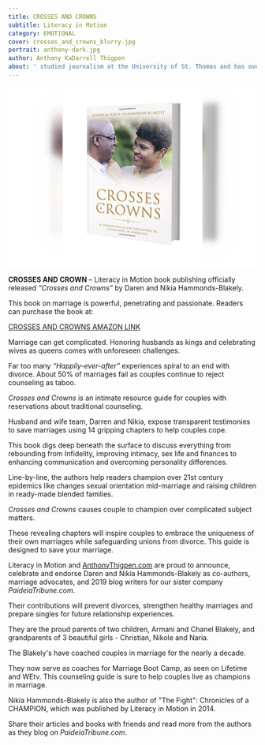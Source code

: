 ```yaml
---
title: CROSSES AND CROWNS
subtitle: Literacy in Motion 
category: EMOTIONAL
cover: crosses_and_crowns_blurry.jpg
portrait: anthony-dark.jpg
author: Anthony KaDarrell Thigpen
about: ' studied journalism at the University of St. Thomas and has over 25 years-experience in publishing. AP Style news writing, marketing and photography are his passions.'
---
```


![unsplash.com](./crosses_and_crowns_blurry.jpg)

**CROSSES AND CROWN** – Literacy in Motion book publishing officially released *“Crosses and Crowns”* by Daren and Nikia Hammonds-Blakely. 

This book on marriage is powerful, penetrating and passionate. Readers can purchase the book at:

[CROSSES AND CROWNS AMAZON LINK](https://www.amazon.com/Crosses-Crowns-Counseling-ChampionsMarriage/dp/0578447495/ref=sr_1_fkmrnull_1?keywords=Crosses+and+Crowns+Thigpen&qid=1549865311&s=books&sr=1-1-fkmrnull)

Marriage can get complicated. Honoring husbands as kings and celebrating wives as queens comes with unforeseen challenges. 

Far too many *“Happily-ever-after”* experiences spiral to an end with divorce. About 50% of marriages fail as couples continue to reject counseling as taboo. 

*Crosses and Crowns* is an intimate resource guide for couples with reservations about traditional counseling. 

Husband and wife team, Darren and Nikia, expose transparent testimonies to save marriages using 14 gripping chapters to help couples cope. 

This book digs deep beneath the surface to discuss everything from rebounding from Infidelity, improving intimacy, sex life and finances to enhancing communication and overcoming personality differences. 

Line-by-line, the authors help readers champion over 21st century epidemics like changes sexual orientation mid-marriage and raising children in ready-made blended families. 

*Crosses and Crowns* causes couple to champion over complicated subject matters. 

These revealing chapters will inspire couples to embrace the uniqueness of their own marriages while safeguarding unions from divorce. This guide is designed to save your marriage. 

Literacy in Motion and [AnthonyThigpen.com](https://anthonythigpen.com) are proud to announce, celebrate and endorse Daren and Nikia Hammonds-Blakely as co-authors, marriage advocates, and 2019 blog writers for our sister company *PaideiaTribune.com*. 

Their contributions will prevent divorces, strengthen healthy marriages and prepare singles for future relationship experiences. 

They are the proud parents of two children, Armani and Chanel Blakely, and grandparents of 3 beautiful girls - Christian, Nikole and Naria. 

The Blakely's have coached couples in marriage for the nearly a decade. 

They now serve as coaches for Marriage Boot Camp, as seen on Lifetime and WEtv. This counseling guide is sure to help couples live as champions in marriage. 

Nikia Hammonds-Blakely is also the author of "The Fight": Chronicles of a CHAMPION, which was published by Literacy in Motion in 2014.

Share their articles and books with friends and read more from the authors as they blog on *PaideiaTribune.com*.

